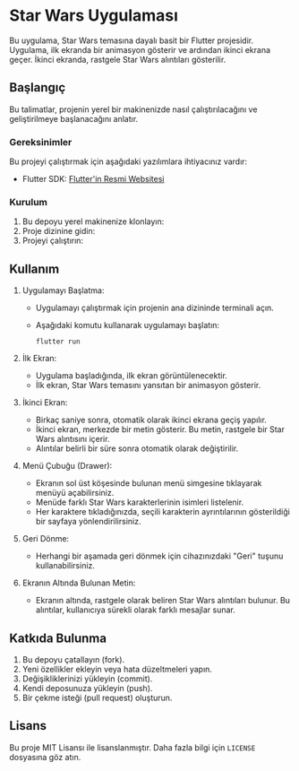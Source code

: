 # Star Wars Uygulaması

Bu uygulama, Star Wars temasına dayalı basit bir Flutter projesidir. Uygulama, ilk ekranda bir animasyon gösterir ve ardından ikinci ekrana geçer. İkinci ekranda, rastgele Star Wars alıntıları gösterilir.

## Başlangıç

Bu talimatlar, projenin yerel bir makinenizde nasıl çalıştırılacağını ve geliştirilmeye başlanacağını anlatır.

### Gereksinimler

Bu projeyi çalıştırmak için aşağıdaki yazılımlara ihtiyacınız vardır:

- Flutter SDK: [Flutter'in Resmi Websitesi](https://flutter.dev/docs/get-started/install)

### Kurulum

1. Bu depoyu yerel makinenize klonlayın:
2. Proje dizinine gidin:
3. Projeyi çalıştırın:

## Kullanım

1. Uygulamayı Başlatma:

   - Uygulamayı çalıştırmak için projenin ana dizininde terminali açın.
   - Aşağıdaki komutu kullanarak uygulamayı başlatın:

     ```
     flutter run
     ```

2. İlk Ekran:

   - Uygulama başladığında, ilk ekran görüntülenecektir.
   - İlk ekran, Star Wars temasını yansıtan bir animasyon gösterir.

3. İkinci Ekran:

   - Birkaç saniye sonra, otomatik olarak ikinci ekrana geçiş yapılır.
   - İkinci ekran, merkezde bir metin gösterir. Bu metin, rastgele bir Star Wars alıntısını içerir.
   - Alıntılar belirli bir süre sonra otomatik olarak değiştirilir.

4. Menü Çubuğu (Drawer):

   - Ekranın sol üst köşesinde bulunan menü simgesine tıklayarak menüyü açabilirsiniz.
   - Menüde farklı Star Wars karakterlerinin isimleri listelenir.
   - Her karaktere tıkladığınızda, seçili karakterin ayrıntılarının gösterildiği bir sayfaya yönlendirilirsiniz.

5. Geri Dönme:

   - Herhangi bir aşamada geri dönmek için cihazınızdaki "Geri" tuşunu kullanabilirsiniz.

6. Ekranın Altında Bulunan Metin:

   - Ekranın altında, rastgele olarak beliren Star Wars alıntıları bulunur. Bu alıntılar, kullanıcıya sürekli olarak farklı mesajlar sunar.

## Katkıda Bulunma

1. Bu depoyu çatallayın (fork).
2. Yeni özellikler ekleyin veya hata düzeltmeleri yapın.
3. Değişikliklerinizi yükleyin (commit).
4. Kendi deposunuza yükleyin (push).
5. Bir çekme isteği (pull request) oluşturun.

## Lisans

Bu proje MIT Lisansı ile lisanslanmıştır. Daha fazla bilgi için `LICENSE` dosyasına göz atın.


